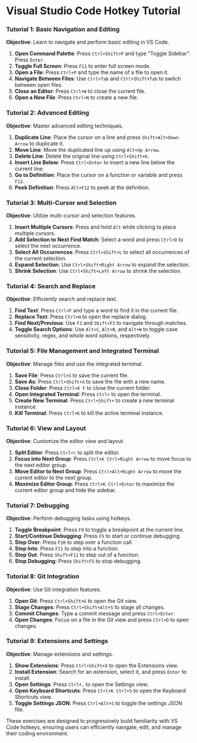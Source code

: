 # Visual Studio Code Hotkey Tutorial

### Tutorial 1: Basic Navigation and Editing
**Objective**: Learn to navigate and perform basic editing in VS Code.

1. **Open Command Palette**: Press `Ctrl+Shift+P` and type "Toggle Sidebar". Press `Enter`.
2. **Toggle Full Screen**: Press `F11` to enter full screen mode.
3. **Open a File**: Press `Ctrl+P` and type the name of a file to open it.
4. **Navigate Between Files**: Use `Ctrl+Tab` and `Ctrl+Shift+Tab` to switch between open files.
5. **Close an Editor**: Press `Ctrl+W` to close the current file.
6. **Open a New File**: Press `Ctrl+N` to create a new file.

### Tutorial 2: Advanced Editing
**Objective**: Master advanced editing techniques.

1. **Duplicate Line**: Place the cursor on a line and press `Shift+Alt+Down Arrow` to duplicate it.
2. **Move Line**: Move the duplicated line up using `Alt+Up Arrow`.
3. **Delete Line**: Delete the original line using `Ctrl+Shift+K`.
4. **Insert Line Below**: Press `Ctrl+Enter` to insert a new line below the current line.
5. **Go to Definition**: Place the cursor on a function or variable and press `F12`.
6. **Peek Definition**: Press `Alt+F12` to peek at the definition.

### Tutorial 3: Multi-Cursor and Selection
**Objective**: Utilize multi-cursor and selection features.

1. **Insert Multiple Cursors**: Press and hold `Alt` while clicking to place multiple cursors.
2. **Add Selection to Next Find Match**: Select a word and press `Ctrl+D` to select the next occurrence.
3. **Select All Occurrences**: Press `Ctrl+Shift+L` to select all occurrences of the current selection.
4. **Expand Selection**: Use `Ctrl+Shift+Right Arrow` to expand the selection.
5. **Shrink Selection**: Use `Ctrl+Shift+Left Arrow` to shrink the selection.

### Tutorial 4: Search and Replace
**Objective**: Efficiently search and replace text.

1. **Find Text**: Press `Ctrl+F` and type a word to find it in the current file.
2. **Replace Text**: Press `Ctrl+H` to open the replace dialog.
3. **Find Next/Previous**: Use `F3` and `Shift+F3` to navigate through matches.
4. **Toggle Search Options**: Use `Alt+C`, `Alt+R`, and `Alt+W` to toggle case sensitivity, regex, and whole word options, respectively.

### Tutorial 5: File Management and Integrated Terminal
**Objective**: Manage files and use the integrated terminal.

1. **Save File**: Press `Ctrl+S` to save the current file.
2. **Save As**: Press `Ctrl+Shift+S` to save the file with a new name.
3. **Close Folder**: Press `Ctrl+K F` to close the current folder.
4. **Open Integrated Terminal**: Press `Ctrl+` to open the terminal.
5. **Create New Terminal**: Press `Ctrl+Shift+` to create a new terminal instance.
6. **Kill Terminal**: Press `Ctrl+K` to kill the active terminal instance.

### Tutorial 6: View and Layout
**Objective**: Customize the editor view and layout.

1. **Split Editor**: Press `Ctrl+\` to split the editor.
2. **Focus into Next Group**: Press `Ctrl+K Ctrl+Right Arrow` to move focus to the next editor group.
3. **Move Editor to Next Group**: Press `Ctrl+Alt+Right Arrow` to move the current editor to the next group.
4. **Maximize Editor Group**: Press `Ctrl+K Ctrl+Enter` to maximize the current editor group and hide the sidebar.

### Tutorial 7: Debugging
**Objective**: Perform debugging tasks using hotkeys.

1. **Toggle Breakpoint**: Press `F9` to toggle a breakpoint at the current line.
2. **Start/Continue Debugging**: Press `F5` to start or continue debugging.
3. **Step Over**: Press `F10` to step over a function call.
4. **Step Into**: Press `F11` to step into a function.
5. **Step Out**: Press `Shift+F11` to step out of a function.
6. **Stop Debugging**: Press `Shift+F5` to stop debugging.

### Tutorial 8: Git Integration
**Objective**: Use Git integration features.

1. **Open Git**: Press `Ctrl+Shift+G` to open the Git view.
2. **Stage Changes**: Press `Ctrl+Shift+Alt+S` to stage all changes.
3. **Commit Changes**: Type a commit message and press `Ctrl+Enter`.
4. **Open Changes**: Focus on a file in the Git view and press `Ctrl+D` to open changes.

### Tutorial 9: Extensions and Settings
**Objective**: Manage extensions and settings.

1. **Show Extensions**: Press `Ctrl+Shift+X` to open the Extensions view.
2. **Install Extension**: Search for an extension, select it, and press `Enter` to install.
3. **Open Settings**: Press `Ctrl+,` to open the Settings view.
4. **Open Keyboard Shortcuts**: Press `Ctrl+K Ctrl+S` to open the Keyboard Shortcuts view.
5. **Toggle Settings JSON**: Press `Ctrl+Alt+S` to toggle the settings JSON file.

These exercises are designed to progressively build familiarity with VS Code hotkeys, ensuring users can efficiently navigate, edit, and manage their coding environment.